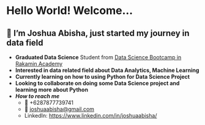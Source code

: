 # Hello World! Welcome...
## 👋 I’m Joshua Abisha, just started my journey in data field
* **Graduated Data Science** Student from [Data Science Bootcamp in Rakamin Academy](https://rakamin.com/)
* **Interested in data related field about Data Analytics, Machine Learning**
* **Currently learning on how to using Python for Data Science Project**
* **Looking to collaborate on doing some Data Science project and learning more about Python**
* _**How to reach me**_ 
  - :iphone: +6287877739741
  - :email: joshuaabisha@gmail.com
  - LinkedIn: https://www.linkedin.com/in/joshuaabisha/

<!---
joshuaabisha/joshuaabisha is a ✨ special ✨ repository because its `README.md` (this file) appears on your GitHub profile.
You can click the Preview link to take a look at your changes.
--->
